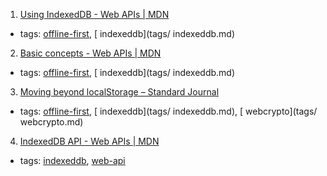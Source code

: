 1. [Using IndexedDB - Web APIs | MDN](https://developer.mozilla.org/en-US/docs/Web/API/IndexedDB_API/Using_IndexedDB)
  * tags: [offline-first](tags/offline-first.md), [ indexeddb](tags/ indexeddb.md)
2. [Basic concepts - Web APIs | MDN](https://developer.mozilla.org/en-US/docs/Web/API/IndexedDB_API/Basic_Concepts_Behind_IndexedDB)
  * tags: [offline-first](tags/offline-first.md), [ indexeddb](tags/ indexeddb.md)
3. [Moving beyond localStorage – Standard Journal](https://journal.standardnotes.org/moving-beyond-localstorage-991e3695be15)
  * tags: [offline-first](tags/offline-first.md), [ indexeddb](tags/ indexeddb.md), [ webcrypto](tags/ webcrypto.md)
4. [IndexedDB API - Web APIs | MDN](https://developer.mozilla.org/en/docs/Web/API/IndexedDB_API)
  * tags: [indexeddb](tags/indexeddb.md), [web-api](tags/web-api.md)
